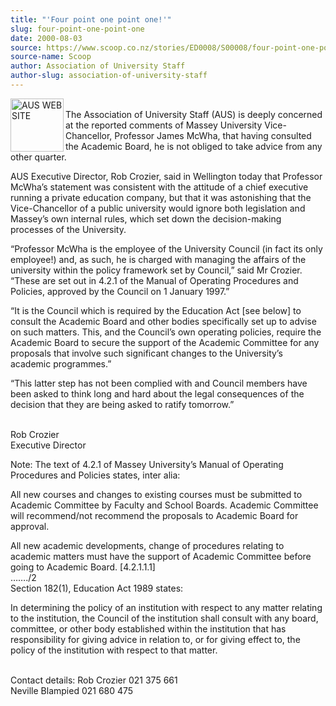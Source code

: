 ```yaml
---
title: "'Four point one point one!'"
slug: four-point-one-point-one
date: 2000-08-03
source: https://www.scoop.co.nz/stories/ED0008/S00008/four-point-one-point-one.htm
source-name: Scoop
author: Association of University Staff
author-slug: association-of-university-staff
---
```


<p><img align="left" width="85" height="85" src="http://www.aus.ac.nz/pictures/logo.gif" alt="AUS WEB SITE" border="0"><br>The Association of
University Staff (AUS) is deeply concerned at the reported
comments of Massey University Vice-Chancellor, Professor
James McWha, that having consulted the Academic Board, he is
not obliged to take advice from any other quarter.</p>

<p>AUS
Executive Director, Rob Crozier, said in Wellington today
that Professor McWha’s statement was consistent with the
attitude of a chief executive running a private education
company, but that it was astonishing that the
Vice-Chancellor of a public university would ignore both
legislation and Massey’s own internal rules, which set down
the decision-making processes of the
University.</p>

<p>“Professor McWha is the employee of the
University Council (in fact its only employee!) and, as
such, he is charged with managing the affairs of the
university within the policy framework set by Council,” said
Mr Crozier.  “These are set out in 4.2.1 of the Manual of
Operating Procedures and Policies, approved by the Council
on 1 January 1997.”</p>

<p>“It is the Council which is required
by the Education Act [see below] to consult the Academic
Board and other bodies specifically set up to advise on such
matters.  This, and the Council’s own operating policies,
require the Academic Board to secure the support of the
Academic Committee for any proposals that involve such
significant changes to the University’s academic
programmes.”<p>
<p>“This latter step has not been complied with
and Council members have been asked to think long and hard
about the legal consequences of the decision that they are
being asked to ratify tomorrow.”</p>



<p><br>Rob
Crozier<br>Executive Director</p>

<p>Note:  The text of 4.2.1 of
Massey University’s Manual of Operating Procedures and
Policies states, inter alia:</p>

<p>All new courses and changes
to existing courses must be submitted to Academic Committee
by Faculty and School Boards.  Academic Committee will
recommend/not recommend the proposals to Academic Board for
approval.</p>

<p>All new academic developments, change of
procedures relating to academic matters must have the
support of Academic Committee before going to Academic
Board.  [4.2.1.1.1]<br>									……./2<br>Section 182(1),
Education Act 1989 states:</p>

<p>In determining the policy of an
institution with respect to any matter relating to the
institution, the Council of the institution shall consult
with any board, committee, or other body established within
the institution that has responsibility for giving advice in
relation to, or for giving effect to, the policy of the
institution with respect to that matter.<p>



<p><br>Contact details:		Rob Crozier		021 375
661<br>				Neville Blampied	021 680
475<br><p>
         